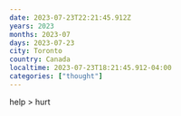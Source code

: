 ```yaml
---
date: 2023-07-23T22:21:45.912Z
years: 2023
months: 2023-07
days: 2023-07-23
city: Toronto
country: Canada
localtime: 2023-07-23T18:21:45.912-04:00
categories: ["thought"]
---
```

help > hurt
